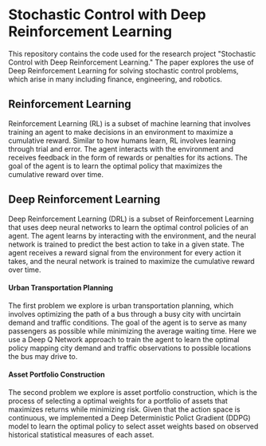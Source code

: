 # Stochastic Control with Deep Reinforcement Learning

This repository contains the code used for the research project "Stochastic Control with Deep Reinforcement Learning." 
The paper explores the use of Deep Reinforcement Learning for solving stochastic control problems, which arise 
in many including finance, engineering, and robotics.

## Reinforcement Learning

Reinforcement Learning (RL) is a subset of machine learning that involves training an agent to make decisions in an 
environment to maximize a cumulative reward. Similar to how humans learn, RL involves learning through trial and error. The 
agent interacts with the environment and receives feedback in the form of rewards or penalties for its actions. The goal 
of the agent is to learn the optimal policy that maximizes the cumulative reward over time. 

## Deep Reinforcement Learning

Deep Reinforcement Learning (DRL) is a subset of Reinforcement Learning that uses deep neural networks 
to learn the optimal control policies of an agent. The agent learns by interacting with the environment, 
and the neural network is trained to predict the best action to take in a given state. The agent receives 
a reward signal from the environment for every action it takes, and the neural network is trained to maximize 
the cumulative reward over time.

#### Urban Transportation Planning

The first problem we explore is urban transportation planning, which involves optimizing the path of a bus through a busy city with 
uncirtain demand and traffic conditions. The goal of the agent is to serve as many passengers as possible while minimizing the average 
waiting time. Here we use a Deep Q Network approach to train the agent to learn the optimal policy mapping city demand and traffic observations
to possible locations the bus may drive to.

#### Asset Portfolio Construction

The second problem we explore is asset portfolio construction, which is the process of selecting a optimal weights for a portfolio 
of assets that maximizes returns while minimizing risk. Given that the action space is continuous, we implemented a 
Deep Deterministic Polict Gradient (DDPG) model to learn the optimal policy to select asset weights based on observed historical statistical 
measures of each asset.
